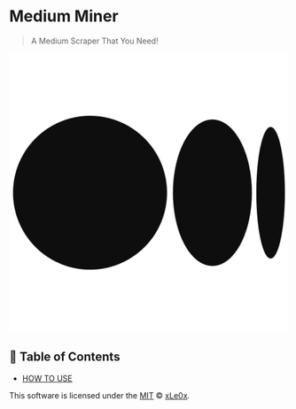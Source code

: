 # Medium Miner

> A Medium Scraper That You Need!

<img src="https://raw.githubusercontent.com/xLe0x/Medium-Miner/main/assets/imgs/logo.png" />


## 🚩 Table of Contents

- [HOW TO USE](#-how-to-use)



This software is licensed under the [MIT](https://github.com/xLe0x/Medium-Miner/LICENSE.txt) © [xLe0x](https://github.com/xle0x).
